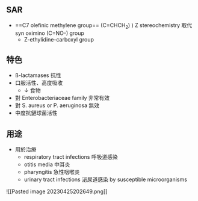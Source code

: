 ## SAR
- ==C7 olefinic methylene group== (C=CHCH<sub>2</sub>) )  Z stereochemistry  取代  syn oximino (C=NO-) group
	- Z-ethylidine-carboxyl group
## 特色
- ß-lactamases 抗性
- 口服活性、高度吸收
	- $\downarrow$ 食物
- 對 Enterobacteriaceae family 非常有效
- 對 S. aureus or P. aeruginosa 無效
- 中度抗鏈球菌活性
## 用途
- 用於治療
	- respiratory tract infections 呼吸道感染
	- otitis media 中耳炎
	- pharyngitis 急性咽喉炎
	- urinary tract infections 泌尿道感染 by susceptible microorganisms

![[Pasted image 20230425202649.png]]
